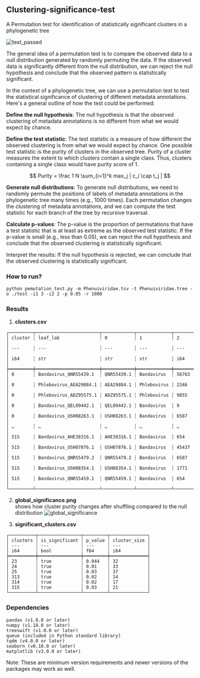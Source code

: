 ## Clustering-significance-test

A Permutation test for identification of statistically significant clusters in a phylogenetic tree

![test_passed](https://user-images.githubusercontent.com/34155351/227522244-899e2f2c-4913-464f-91cc-48f4653aafd1.png)

The general idea of a permutation test is to compare the observed data to a null distribution generated by randomly permuting the data. If the observed data is significantly different from the null distribution, we can reject the null hypothesis and conclude that the observed pattern is statistically significant.

In the context of a phylogenetic tree, we can use a permutation test to test the statistical significance of clustering of different metadata annotations. Here's a general outline of how the test could be performed:

**Define the null hypothesis**: The null hypothesis is that the observed clustering of metadata annotations is no different from what we would expect by chance.

**Define the test statistic**: The test statistic is a measure of how different the observed clustering is from what we would expect by chance. One possible test statistic is the purity of clusters in the observed tree. Purity of a cluster measures the extent to which clusters contain a single class. Thus, clusters containing a single class would have purity score of 1.

$$ Purity = \frac 1 N \sum_{i=1}^k max_j | c_i \cap t_j | $$


**Generate null distributions**: To generate null distributions, we need to randomly permute the positions of labels of metadata annotations in the phylogenetic tree many times (e.g., 1000 times). Each permutation changes the clustering of metadata annotations, and we can compute the test statistic for each branch of the tree by recursive traversal.

**Calculate p-values**: The p-value is the proportion of permutations that have a test statistic that is at least as extreme as the observed test statistic. If the p-value is small (e.g., less than 0.05), we can reject the null hypothesis and conclude that the observed clustering is statistically significant.

Interpret the results: If the null hypothesis is rejected, we can conclude that the observed clustering is statistically significant. 

### How to run?


```
python pemutation_test.py -m Phenuiviridae.tsv -t Phenuiviridae.tree -o ./test -i1 3 -i2 2 -p 0.05 -r 1000

```
### Results 
1. **clusters.csv**
```
┌─────────┬────────────────────────┬────────────┬─────────────┬───────┐
│ cluster ┆ leaf_lab               ┆ 0          ┆ 1           ┆ 2     │
│ ---     ┆ ---                    ┆ ---        ┆ ---         ┆ ---   │
│ i64     ┆ str                    ┆ str        ┆ str         ┆ i64   │
╞═════════╪════════════════════════╪════════════╪═════════════╪═══════╡
│ 0       ┆ Bandavirus_QNR55439.1  ┆ QNR55439.1 ┆ Bandavirus  ┆ 56763 │
│ 0       ┆ Phlebovirus_AEA29884.1 ┆ AEA29884.1 ┆ Phlebovirus ┆ 2346  │
│ 0       ┆ Phlebovirus_ADZ95575.1 ┆ ADZ95575.1 ┆ Phlebovirus ┆ 9855  │
│ 0       ┆ Bandavirus_QEL09442.1  ┆ QEL09442.1 ┆ Bandavirus  ┆ 9     │
│ 0       ┆ Bandavirus_USH08263.1  ┆ USH08263.1 ┆ Bandavirus  ┆ 6587  │
│ …       ┆ …                      ┆ …          ┆ …           ┆ …     │
│ 515     ┆ Bandavirus_AHE38316.1  ┆ AHE38316.1 ┆ Bandavirus  ┆ 654   │
│ 515     ┆ Bandavirus_USH07876.1  ┆ USH07876.1 ┆ Bandavirus  ┆ 45437 │
│ 515     ┆ Bandavirus_QNR55479.2  ┆ QNR55479.2 ┆ Bandavirus  ┆ 6587  │
│ 515     ┆ Bandavirus_USH08354.1  ┆ USH08354.1 ┆ Bandavirus  ┆ 1771  │
│ 515     ┆ Bandavirus_QNR55459.1  ┆ QNR55459.1 ┆ Bandavirus  ┆ 654   │
└─────────┴────────────────────────┴────────────┴─────────────┴───────┘

```
2. **global_significance.png** <br> shows how cluster purity changes after shuffling compared to the null distribution
![global_significance](https://github.com/Yasas1994/Clustering-significance-test/assets/34155351/ab1cdd94-6446-495b-b050-ee40f18d641b)

3. **significant_clusters.csv**<br> 
```
┌──────────┬────────────────┬─────────┬──────────────┐
│ clusters ┆ is_significant ┆ p_value ┆ cluster_size │
│ ---      ┆ ---            ┆ ---     ┆ ---          │
│ i64      ┆ bool           ┆ f64     ┆ i64          │
╞══════════╪════════════════╪═════════╪══════════════╡
│ 23       ┆ true           ┆ 0.044   ┆ 32           │
│ 24       ┆ true           ┆ 0.01    ┆ 33           │
│ 25       ┆ true           ┆ 0.03    ┆ 37           │
│ 313      ┆ true           ┆ 0.02    ┆ 14           │
│ 314      ┆ true           ┆ 0.02    ┆ 17           │
│ 315      ┆ true           ┆ 0.03    ┆ 21           │
└──────────┴────────────────┴─────────┴──────────────┘

```

### Dependencies
```
pandas (v1.0.0 or later)
numpy (v1.18.0 or later)
treeswift (v1.0.0 or later)
queue (included in Python standard library)
tqdm (v4.0.0 or later)
seaborn (v0.10.0 or later)
matplotlib (v3.0.0 or later)

```
Note: These are minimum version requirements and newer versions of the packages may work as well.

